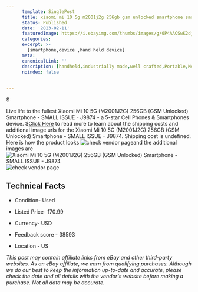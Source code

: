 ```yaml
---
      template: SinglePost
      title: xiaomi mi 10 5g m2001j2g 256gb gsm unlocked smartphone small issue j9874
      status: Published
      date: '2023-02-11'
      featuredImage: https://i.ebayimg.com/thumbs/images/g/0P4AAOSwK2dj45YR/s-l225.jpg
      categories: 
      excerpt: >-
        [smartphone,device ,hand held device]
      meta:
      canonicalLink: ''
      description: [handheld,industrially made,well crafted,Portable,Mobile,Compact,Convenient,Lightweight,Maneuverable,Man-portable,Miniature,Carriable,Hand-held,Light,Holdable,Transportable,Mobile device,Pocket-sized,On-the-go,Wireless,Cordless,Compact size,Convenient size, smartphone,device ,hand held device]
      noindex: false
      
        
---
```

$

Live life to the fullest Xiaomi Mi 10 5G (M2001J2G) 256GB (GSM Unlocked) Smartphone - SMALL ISSUE - J9874 - a 5-star Cell Phones & Smartphones device.
$[Click Here](https://www.ebay.com/itm/134442072352?hash=item1f4d5f3920%3Ag%3A0P4AAOSwK2dj45YR&mkevt=1&mkcid=1&mkrid=711-53200-19255-0&campid=%253CePNCampaignId%253E&customid=%253CreferenceId%253E&toolid=10049) to read more to learn about the shipping costs and additional image urls for the Xiaomi Mi 10 5G (M2001J2G) 256GB (GSM Unlocked) Smartphone - SMALL ISSUE - J9874. Shipping cost is undefined. Here is how the product looks ![check vendor page](https://i.ebayimg.com/thumbs/images/g/0P4AAOSwK2dj45YR/s-l225.jpg)and the additional images are![Xiaomi Mi 10 5G (M2001J2G) 256GB (GSM Unlocked) Smartphone - SMALL ISSUE - J9874](https://i.ebayimg.com/images/g/0P4AAOSwK2dj45YR/s-l1600.jpg)![check vendor page](https://origin-galleryplus.ebayimg.com/ws/web/134442072352_2_0_1/225x225.jpg,https://origin-galleryplus.ebayimg.com/ws/web/134442072352_3_0_1/225x225.jpg,https://origin-galleryplus.ebayimg.com/ws/web/134442072352_4_0_1/225x225.jpg,https://origin-galleryplus.ebayimg.com/ws/web/134442072352_5_0_1/225x225.jpg,https://origin-galleryplus.ebayimg.com/ws/web/134442072352_6_0_1/225x225.jpg,https://origin-galleryplus.ebayimg.com/ws/web/134442072352_7_0_1/225x225.jpg,https://origin-galleryplus.ebayimg.com/ws/web/134442072352_8_0_1/225x225.jpg,https://origin-galleryplus.ebayimg.com/ws/web/134442072352_9_0_1/225x225.jpg,https://origin-galleryplus.ebayimg.com/ws/web/134442072352_10_0_1/225x225.jpg)



 ## Technical Facts 



     
      

 - Condition- Used 


      

 - Listed Price- 170.99 


      

 - Currency- USD 


      

 - Feedback score - 38593 


      

 - Location - US 


      
      

 *_This post may contain affiliate links from eBay and other third-party websites. As an eBay affiliate, we earn from qualifying purchases. Although we do our best to keep the information up-to-date and accurate, please check the date and all details with the vendor's website before making a purchase. Not all data may be accurate._*






